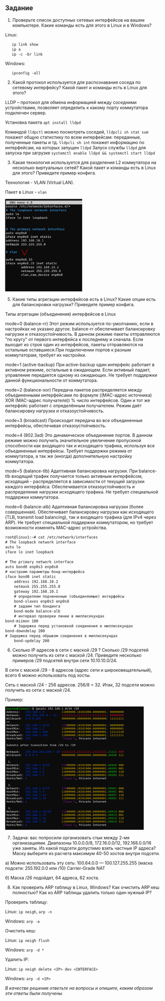 
## Задание

1. Проверьте список доступных сетевых интерфейсов на вашем компьютере. Какие команды есть для этого в Linux и в Windows?

Linux:

       ip link show
       ip a 
       ip -c -br link

Windows:

       ipconfig -all
2. Какой протокол используется для распознавания соседа по сетевому интерфейсу? Какой пакет и команды есть в Linux для этого?

LLDP – протокол для обмена информацией между соседними устройствами,
позволяет определить к какому порту коммутатора подключен сервер.

Установка пакета `apt install lldpd`

Командой `lldpctl` можно посмотреть соседей, `lldpcli sh stat sum` покажет общую статистику по всем интерфейсам: переданные, полученные пакеты и тд. `lldpcli sh int` покажет информацию по интерфейсам, на которых запущен `lldpd`
Запуск службы `lldpd` для запуска при загрузке `systemctl enable lldpd && systemctl start lldpd`


3. Какая технология используется для разделения L2 коммутатора на несколько виртуальных сетей? Какой пакет и команды есть в Linux для этого? Приведите пример конфига.

Технология - VLAN (Virtual LAN).

Пакет в Linux - `vlan`

<img alt="img.png" height="300" src="img.png" width="250"/>

5. Какие типы агрегации интерфейсов есть в Linux? Какие опции есть для балансировки нагрузки? Приведите пример конфига.

Типы агрегации (объединения) интерфейсов в Linux

mode=0 (balance-rr)
Этот режим используется по-умолчанию, если в настройках не указано другое. balance-rr обеспечивает балансировку нагрузки и отказоустойчивость. В данном режиме пакеты отправляются "по кругу" от первого интерфейса к последнему и сначала. Если выходит из строя один из интерфейсов, пакеты отправляются на остальные оставшиеся.При подключении портов к разным коммутаторам, требует их настройки.

mode=1 (active-backup)
При active-backup один интерфейс работает в активном режиме, остальные в ожидающем. Если активный падает, управление передается одному из ожидающих. Не требует поддержки данной функциональности от коммутатора.

mode=2 (balance-xor)
Передача пакетов распределяется между объединенными интерфейсами по формуле ((MAC-адрес источника) XOR (MAC-адрес получателя)) % число интерфейсов. Один и тот же интерфейс работает с определённым получателем. Режим даёт балансировку нагрузки и отказоустойчивость.

mode=3 (broadcast)
Происходит передача во все объединенные интерфейсы, обеспечивая отказоустойчивость.

mode=4 (802.3ad)
Это динамическое объединение портов. В данном режиме можно получить значительное увеличение пропускной способности как входящего так и исходящего трафика, используя все объединенные интерфейсы. Требует поддержки режима от коммутатора, а так же (иногда) дополнительную настройку коммутатора.

mode=5 (balance-tlb)
Адаптивная балансировка нагрузки. При balance-tlb входящий трафик получается только активным интерфейсом, исходящий - распределяется в зависимости от текущей загрузки каждого интерфейса. Обеспечивается отказоустойчивость и распределение нагрузки исходящего трафика. Не требует специальной поддержки коммутатора.

mode=6 (balance-alb)
Адаптивная балансировка нагрузки (более совершенная). Обеспечивает балансировку нагрузки как исходящего (TLB, transmit load balancing), так и входящего трафика (для IPv4 через ARP). Не требует специальной поддержки коммутатором, но требует возможности изменять MAC-адрес устройства.


    root@linux1:~# cat /etc/network/interfaces
    # The loopback network interface
    auto lo
    iface lo inet loopback

    # The primary network interface
    auto bond0 enp0s3 enp0s8
    # настроим параметры бонд-интерфейса
    iface bond0 inet static
        address 192.168.10.2
        netmask 255.255.255.0
        gateway 192.168.10.1
        # определяем подчиненные (объединяемые) интерфейсы
        bond-slaves enp0s3 enp0s8
        # задаем тип бондинга
        bond-mode balance-alb
        # интервал проверки линии в миллисекундах
    bond-miimon 100
        # Задержка перед установкой соединения в миллисекундах
    bond-downdelay 200
    # Задержка перед обрывом соединения в миллисекундах
        bond-updelay 200

6. Сколько IP адресов в сети с маской /29 ? Сколько /29 подсетей можно получить из сети с маской /24. Приведите несколько примеров /29 подсетей внутри сети 10.10.10.0/24.


В сети с маской /29 - 8 адресов (адрес сети и широковещательный), всего 6 можно использовать под хосты.

Сеть с маской /24 - 256 адресов. 256/8 = 32. Итак, 32 подсети можно получить из сети с маской /24.

Пример:

<img alt="img_3.png" height="400" src="img_3.png" width="450"/>

7. Задача: вас попросили организовать стык между 2-мя организациями. Диапазоны 10.0.0.0/8, 172.16.0.0/12, 192.168.0.0/16 уже заняты. Из какой подсети допустимо взять частные IP адреса? Маску выберите из расчета максимум 40-50 хостов внутри подсети.

а) Можно использовать эту сеть: 100.64.0.0 — 100.127.255.255 (маска подсети: 255.192.0.0 или /10) Carrier-Grade NAT


б) Маска /26 подойдет, 64 адреса, 62 хоста. 

8. Как проверить ARP таблицу в Linux, Windows? Как очистить ARP кеш полностью? Как из ARP таблицы удалить только один нужный IP?

Проверить таблицу:

Linux: `ip neigh`, `arp -n`

Windows: `arp -a`

Очистить кеш:

Linux: `ip neigh flush`

Windows: `arp -d *`

Удалить IP:

Linux: `ip neigh delete <IP> dev <INTERFACE>`

Windows: `arp -d <IP>`

*В качестве решения ответьте на вопросы и опишите, каким образом эти ответы были получены*


